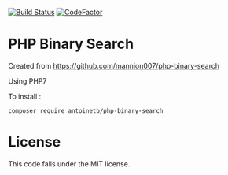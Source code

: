 [![Build Status](https://travis-ci.com/AntoineTB/php-binary-search.svg?branch=master)](https://travis-ci.com/AntoineTB/php-binary-search)
[![CodeFactor](https://www.codefactor.io/repository/github/antoinetb/php-binary-search/badge/master)](https://www.codefactor.io/repository/github/antoinetb/php-binary-search/overview/master)
# PHP Binary Search 

Created from https://github.com/mannion007/php-binary-search

Using PHP7

To install :
~~~~
composer require antoinetb/php-binary-search
~~~~

# License
This code falls under the MIT license.
